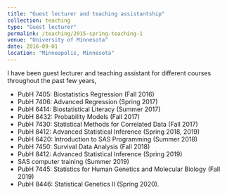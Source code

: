 ```yaml
---
title: "Guest lecturer and teaching assistantship"
collection: teaching
type: "Guest lecturer"
permalink: /teaching/2015-spring-teaching-1
venue: "University of Minnesota"
date: 2016-09-01
location: "Minneapolis, Minnesota"
---
```



I have been guest lecturer and teaching assistant for different courses throughout the past few years,

* PubH 7405: Biostatistics Regression (Fall 2016)
* PubH 7406: Advanced Regression (Spring 2017)
* PubH 6414: Biostatistical Literacy (Summer 2017)
* PubH 8432: Probability Models (Fall 2017)
* PubH 7430: Statistical Methods for Correlated Data (Fall 2017)
* PubH 8412: Advanced Statistical Inference (Spring 2018, 2019)
* PubH 6420: Introduction to SAS Programming (Summer 2018)
* PubH 7450: Survival Data Analysis (Fall 2018)
* PubH 8412: Advanced Statistical Inference (Spring 2019)
* SAS computer training (Summer 2019)
* PubH 7445: Statistics for Human Genetics and Molecular Biology (Fall 2019)
* PubH 8446: Statistical Genetics II (Spring 2020).